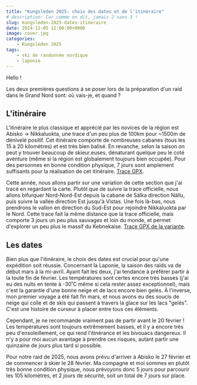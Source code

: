 ```yaml
---
title: "Kungsleden 2025: choix des dates et de l'itinéraire"
# description: Car comme on dit, jamais 2 sans 3 !
slug: kungsleden-2025-dates-itineraire
date: 2024-12-05 12:00:00+0000
image: cover.jpg
categories:
    - Kungsleden 2025
tags:
    - ski de randonnée nordique
    - laponie
---
```


Hello !

Les deux premières questions à se poser lors de la préparation d'un raid dans le Grand Nord sont: où vais-je, et quand ?

## L'itinéraire

L'itinéraire le plus classique et apprécié par les novices de la région est Abisko -> Nikkaluokta, une trace d'un peu plus de 100km pour ~1500m de dénivelé positif. Cet itinéraire comporte de nombreuses cabanes (tous les 15 à 20 kilomètres) et est très bien balisé. En revanche, selon la saison on peut y trouver beaucoup de skieur.euses, dénaturant quelque peu le coté aventure (même si la région est globalement toujours bien occupée). Pour des personnes en bonne condition physique, 7 jours sont amplement suffisants pour la réalisation de cet itinéraire. [Trace GPX](https://f000.backblazeb2.com/file/carnets-de-montagne-assets/gpx/laponie/abisko-nikkaluokta.gpx).

Cette année, nous allons partir sur une variation de cette section que j'ai tracé en regardant la carte. Plutôt que de suivre la trace officielle, nous allons bifurquer Nord-Nord-Est depuis la cabane de Sälka direction Nállu, puis suivre la vallée direction Est jusqu'à Vistas. Une fois là-bas, nous prendrons le vallon en direction du Sud-Est pour rejoindre Nikkaluokta par le Nord. Cette trace fait la même distance que la trace officielle, mais comporte 3 jours un peu plus sauvages et loin du monde, et permet d'explorer un peu plus le massif du Kebnekaise. [Trace GPX de la variante](https://f000.backblazeb2.com/file/carnets-de-montagne-assets/gpx/laponie/abisko-nikkaluokta-variante.gpx).

## Les dates

Bien plus que l'itinéraire, le choix des dates est crucial pour qu'une expédition soit réussie. Concernant la Laponie, la saison des raids va de début mars à la mi-avril. Ayant fait les deux, j'ai tendance à préférer partir à la toute fin de février. Les températures sont certes encore très basses (j'ai eu des nuits en tente à -30˚C même si cela rester assez exceptionnel), mais c'est la garantie d'une bonne neige et de lacs encore bien gelés. À l'inverse, mon premier voyage a été fait fin mars, et nous avons eu des soucis de neige qui colle et de skis qui passent à travers la glace sur les lacs "gelés". C'est une histoire de curseur à placer entre tous ces éléments.

Cependant, je ne recommande vraiment pas de partir avant le 20 février ! Les températures sont toujours extrêmement basses, et il y a encore très peu d'ensoleillement, ce qui rend l'itinérance et les bivouacs dangereux. Il n'y a pour moi aucun avantage à prendre ces risques, autant partir une quinzaine de jours plus tard si possible.

Pour notre raid de 2025, nous avons prévu d'arriver à Abisko le 27 février et de commencer à skier le 28 février. Ma compagne et moi sommes en plutôt très bonne condition physique, nous prévoyons donc 5 jours pour parcourir les 105 kilomètres, et 2 jours de sécurité, soit un total de 7 jours sur place.